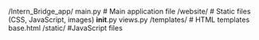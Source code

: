 /Intern_Bridge_app/
    main.py               # Main application file
    /website/             # Static files (CSS, JavaScript, images)
        __init__.py
        views.py
        /templates/          # HTML templates
            base.html
        /static/        #JavaScript files